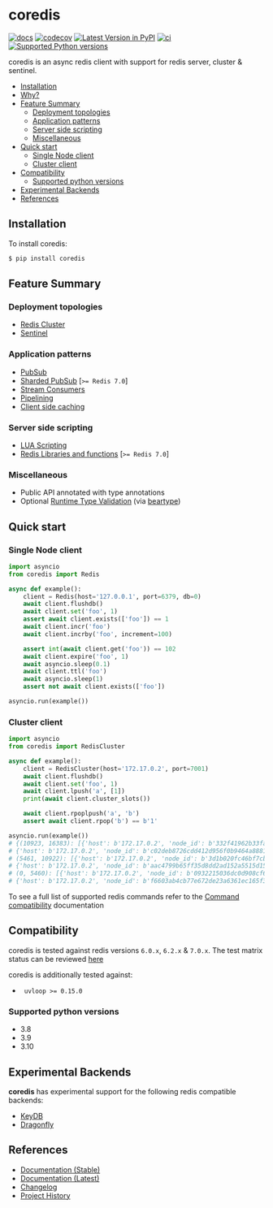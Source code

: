 # coredis


[![docs](https://readthedocs.org/projects/coredis/badge/?version=stable)](https://coredis.readthedocs.org)
[![codecov](https://codecov.io/gh/alisaifee/coredis/branch/master/graph/badge.svg)](https://codecov.io/gh/alisaifee/coredis)
[![Latest Version in PyPI](https://img.shields.io/pypi/v/coredis.svg)](https://pypi.python.org/pypi/coredis/)
[![ci](https://github.com/alisaifee/coredis/workflows/CI/badge.svg?branch=master)](https://github.com/alisaifee/coredis/actions?query=branch%3Amaster+workflow%3ACI)
[![Supported Python versions](https://img.shields.io/pypi/pyversions/coredis.svg)](https://pypi.python.org/pypi/coredis/)

coredis is an async redis client with support for redis server, cluster
& sentinel.

<!-- TOC depthFrom:2 depthTo:6 withLinks:1 updateOnSave:1 orderedList:0 -->

- [Installation](#installation)
- [Why?](#why)
- [Feature Summary](#feature-summary)
	- [Deployment topologies](#deployment-topologies)
	- [Application patterns](#application-patterns)
	- [Server side scripting](#server-side-scripting)
	- [Miscellaneous](#miscellaneous)
- [Quick start](#quick-start)
	- [Single Node client](#single-node-client)
	- [Cluster client](#cluster-client)
- [Compatibility](#compatibility)
	- [Supported python versions](#supported-python-versions)
- [Experimental Backends](#experimental-backends)
- [References](#references)

<!-- /TOC -->

## Installation

To install coredis:

```bash
$ pip install coredis
```

## Feature Summary

### Deployment topologies
- [Redis Cluster](https://coredis.readthedocs.org/en/latest/handbook/cluster.html#redis-cluster)
- [Sentinel](https://coredis.readthedocs.org/en/latest/api.html#sentinel)

### Application patterns
- [PubSub](https://coredis.readthedocs.org/en/latest/handbook/pubsub.html)
- [Sharded PubSub](https://coredis.readthedocs.org/en/latest/handbook/pubsub.html#cluster-pub-sub) [`>= Redis 7.0`]
- [Stream Consumers](https://coredis.readthedocs.org/en/latest/handbook/streams.html)
- [Pipelining](https://coredis.readthedocs.org/en/latest/handbook/pipelines.html)
- [Client side caching](https://coredis.readthedocs.org/en/latest/handbook/caching.html)

### Server side scripting
- [LUA Scripting](https://coredis.readthedocs.org/en/latest/handbook/scripting.html#lua_scripting)
- [Redis Libraries and functions](https://coredis.readthedocs.org/en/latest/handbook/scripting.html#library-functions) [`>= Redis 7.0`]

### Miscellaneous
- Public API annotated with type annotations
- Optional [Runtime Type Validation](https://coredis.readthedocs.org/en/latest/handbook/typing.html#runtime-type-checking) (via [beartype](https://github.com/beartype/beartype))

## Quick start

### Single Node client

```python
import asyncio
from coredis import Redis

async def example():
    client = Redis(host='127.0.0.1', port=6379, db=0)
    await client.flushdb()
    await client.set('foo', 1)
    assert await client.exists(['foo']) == 1
    await client.incr('foo')
    await client.incrby('foo', increment=100)

    assert int(await client.get('foo')) == 102
    await client.expire('foo', 1)
    await asyncio.sleep(0.1)
    await client.ttl('foo')
    await asyncio.sleep(1)
    assert not await client.exists(['foo'])

asyncio.run(example())
```

### Cluster client

```python
import asyncio
from coredis import RedisCluster

async def example():
    client = RedisCluster(host='172.17.0.2', port=7001)
    await client.flushdb()
    await client.set('foo', 1)
    await client.lpush('a', [1])
    print(await client.cluster_slots())

    await client.rpoplpush('a', 'b')
    assert await client.rpop('b') == b'1'

asyncio.run(example())
# {(10923, 16383): [{'host': b'172.17.0.2', 'node_id': b'332f41962b33fa44bbc5e88f205e71276a9d64f4', 'server_type': 'master', 'port': 7002},
# {'host': b'172.17.0.2', 'node_id': b'c02deb8726cdd412d956f0b9464a88812ef34f03', 'server_type': 'slave', 'port': 7005}],
# (5461, 10922): [{'host': b'172.17.0.2', 'node_id': b'3d1b020fc46bf7cb2ffc36e10e7d7befca7c5533', 'server_type': 'master', 'port': 7001},
# {'host': b'172.17.0.2', 'node_id': b'aac4799b65ff35d8dd2ad152a5515d15c0dc8ab7', 'server_type': 'slave', 'port': 7004}],
# (0, 5460): [{'host': b'172.17.0.2', 'node_id': b'0932215036dc0d908cf662fdfca4d3614f221b01', 'server_type': 'master', 'port': 7000},
# {'host': b'172.17.0.2', 'node_id': b'f6603ab4cb77e672de23a6361ec165f3a1a2bb42', 'server_type': 'slave', 'port': 7003}]}
```

To see a full list of supported redis commands refer to the [Command
compatibility](https://coredis.readthedocs.io/en/stable/compatibility.html)
documentation

## Compatibility

coredis is tested against redis versions `6.0.x`, `6.2.x` & `7.0.x`. The
test matrix status can be reviewed
[here](https://github.com/alisaifee/coredis/actions/workflows/main.yml)

coredis is additionally tested against:

-   ` uvloop >= 0.15.0`


### Supported python versions

-   3.8
-   3.9
-   3.10


## Experimental Backends

**coredis** has experimental support for the following redis compatible backends:

- [KeyDB](https://docs.keydb.dev/)
- [Dragonfly](https://dragonflydb.io/)

## References

- [Documentation (Stable)](http://coredis.readthedocs.org/en/stable)
- [Documentation (Latest)](http://coredis.readthedocs.org/en/latest)
- [Changelog](http://coredis.readthedocs.org/en/stable/release_notes.html)
- [Project History](http://coredis.readthedocs.org/en/stable/history.html)


[redis-py]: https://github.com/redis/redis-py "Official redis python client"
[aredis]: https://github.com/NoneGG/aredis "aredis"
